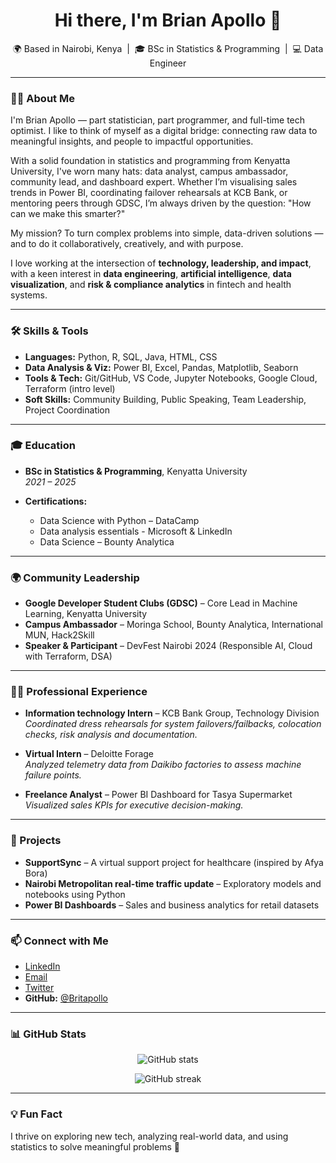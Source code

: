 <h1 align="center">Hi there, I'm Brian Apollo 👋</h1>
<p align="center">
  🌍 Based in Nairobi, Kenya &nbsp;|&nbsp; 🎓 BSc in Statistics & Programming &nbsp;|&nbsp; 💻 Data Engineer
</p>

---

### 👨‍💻 About Me

I'm Brian Apollo — part statistician, part programmer, and full-time tech optimist. I like to think of myself as a digital bridge: connecting raw data to meaningful insights, and people to impactful opportunities.

With a solid foundation in statistics and programming from Kenyatta University, I've worn many hats: data analyst, campus ambassador, community lead, and dashboard expert. Whether I’m visualising sales trends in Power BI, coordinating failover rehearsals at KCB Bank, or mentoring peers through GDSC, I’m always driven by the question: "How can we make this smarter?"

My mission? To turn complex problems into simple, data-driven solutions — and to do it collaboratively, creatively, and with purpose.

I love working at the intersection of **technology, leadership, and impact**, with a keen interest in **data engineering**, **artificial intelligence**, **data visualization**, and **risk & compliance analytics** in fintech and health systems.

---

### 🛠️ Skills & Tools

- **Languages:** Python, R, SQL, Java, HTML, CSS
- **Data Analysis & Viz:** Power BI, Excel, Pandas, Matplotlib, Seaborn
- **Tools & Tech:** Git/GitHub, VS Code, Jupyter Notebooks, Google Cloud, Terraform (intro level)
- **Soft Skills:** Community Building, Public Speaking, Team Leadership, Project Coordination

---

### 🎓 Education

- **BSc in Statistics & Programming**, Kenyatta University  
  *2021 – 2025*

- **Certifications:**
  - Data Science with Python – DataCamp
  - Data analysis essentials - Microsoft & LinkedIn
  - Data Science – Bounty Analytica

---

### 🌍 Community Leadership

- **Google Developer Student Clubs (GDSC)** – Core Lead in Machine Learning, Kenyatta University
- **Campus Ambassador** – Moringa School, Bounty Analytica, International MUN, Hack2Skill
- **Speaker & Participant** – DevFest Nairobi 2024 (Responsible AI, Cloud with Terraform, DSA)

---

### 🧑‍💼 Professional Experience

- **Information technology Intern** – KCB Bank Group, Technology Division  
  *Coordinated dress rehearsals for system failovers/failbacks, colocation checks, risk analysis and  documentation.*

- **Virtual Intern** – Deloitte Forage  
  *Analyzed telemetry data from Daikibo factories to assess machine failure points.*

- **Freelance Analyst** – Power BI Dashboard for Tasya Supermarket  
  *Visualized sales KPIs for executive decision-making.*

---

### 🚀 Projects

- **SupportSync** – A virtual support project for healthcare (inspired by Afya Bora)
- **Nairobi Metropolitan real-time traffic update** – Exploratory models and notebooks using Python
- **Power BI Dashboards** – Sales and business analytics for retail datasets

---

### 📫 Connect with Me

- [LinkedIn](https://www.linkedin.com/in/brian-apollo-6054441b5/)  
- [Email](brianapollo@gmail.com)  
- [Twitter](https://twitter.com/brian_apollo6)   
-  **GitHub:** [@Britapollo](https://github.com/Britapollo)

---

### 📊 GitHub Stats

<p align="center">
  <img src="https://github-readme-stats.vercel.app/api?username=your-username&show_icons=true&theme=tokyonight" alt="GitHub stats" />
</p>

<p align="center">
  <img src="https://github-readme-streak-stats.herokuapp.com/?user=your-username&theme=tokyonight" alt="GitHub streak" />
</p>

---

### 💡 Fun Fact

I thrive on exploring new tech, analyzing real-world data, and using statistics to solve meaningful problems 🚀
